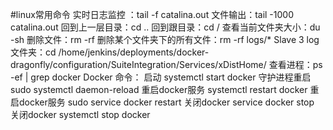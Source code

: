 #linux常用命令
实时日志监控 ：tail -f catalina.out
文件输出：tail -1000 catalina.out
回到上一层目录：cd ..
回到跟目录：cd /
查看当前文件夹大小：du -sh
删除文件：rm -rf
删除某个文件夹下的所有文件：rm -rf logs/* 
Slave 3  log文件夹：cd /home/jenkins/deployments/docker-dragonfly/configuration/SuiteIntegration/Services/xDistHome/
查看进程：ps -ef | grep docker
Docker 命令：
启动        systemctl start docker
守护进程重启   sudo systemctl daemon-reload
重启docker服务   systemctl restart  docker
重启docker服务  sudo service docker restart
关闭docker   service docker stop   
关闭docker  systemctl stop docker